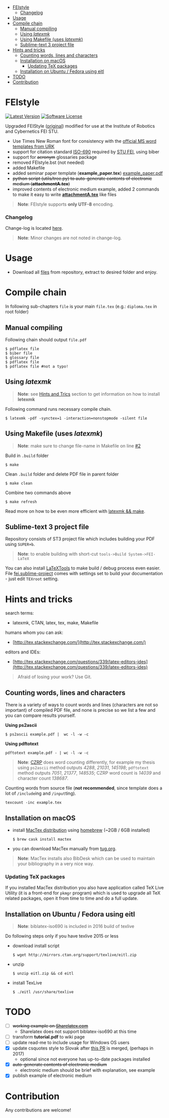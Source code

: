 <!-- START doctoc generated TOC please keep comment here to allow auto update -->
<!-- DON'T EDIT THIS SECTION, INSTEAD RE-RUN doctoc TO UPDATE -->


- [FEIstyle](#feistyle)
    - [Changelog](#changelog)
- [Usage](#usage)
- [Compile chain](#compile-chain)
  - [Manual compiling](#manual-compiling)
  - [Using *latexmk*](#using-latexmk)
  - [Using Makefile (uses *latexmk*)](#using-makefile-uses-latexmk)
  - [Sublime-text 3 project file](#sublime-text-3-project-file)
- [Hints and tricks](#hints-and-tricks)
  - [Counting words, lines and characters](#counting-words-lines-and-characters)
  - [Installation on macOS](#installation-on-macos)
    - [Updating TeX packages](#updating-tex-packages)
  - [Installation on Ubuntu / Fedora using eitl](#installation-on-ubuntu--fedora-using-eitl)
- [TODO](#todo)
- [Contribution](#contribution)

<!-- END doctoc generated TOC please keep comment here to allow auto update -->

# FEIstyle
[![Latest Version](https://img.shields.io/github/release/Kyslik/FEIStyle.svg?style=flat-square)](https://github.com/Kyslik/FEIStyle/releases)
[![Software License](https://img.shields.io/badge/license-MIT-brightgreen.svg?style=flat-square)](LICENSE.md)

Upgraded FEIStyle ([original](https://github.com/Kyslik/FEIStyle)) modified for use at the Institute of Robotics and Cybernetics FEI STU. 
 
 - Use Times New Roman font for consistency with the [official MS word templates from URK](https://urk.fei.stuba.sk/semester/pazp)
 - support for citation standard [ISO-690](https://github.com/michal-h21/biblatex-iso690) required by [STU FEI](http://www.fei.stuba.sk/sk/kniznica-fei/vzory-bibliografickych-odkazov-a-citovanie.html?page_id=1756), using biber
 - support for <strike>acronym</strike> glossaries package
 - removed FEIstyle.bst (not needed)
 - added Makefile
 - added seminar paper template (**example_paper.tex**) [example_paper.pdf](example_paper.pdf)
 - <strike>python script (utils/tree.py) to auto-generate contents of electronic medium (**attachmentA.tex**)</strike>
 - improved contents of electronic medium example, added 2 commands to make it easy to write [**attachmentA.tex**](https://github.com/Kyslik/FEIStyle/blob/master/includes/attachmentA.tex) like files
 
>**Note**: FEIstyle supports **only UTF-8** encoding.

### Changelog

Change-log is located [here](CHANGELOG.md). 

>**Note**: Minor changes are not noted in change-log.

# Usage
 - Download all [files](https://github.com/Kyslik/FEIStyle/archive/master.zip) from repository, extract to desired folder and enjoy.

# Compile chain

In following sub-chapters `file` is your main `file.tex` (e.g.: `diploma.tex` in root folder)

## Manual compiling

Following chain should output `file.pdf`

```
$ pdflatex file
$ biber file
$ glossary file
$ pdflatex file
$ pdflatex file #not a typo!
```

## Using *latexmk*
>**Note**: see [Hints and Trics](https://github.com/Kyslik/FEIStyle#hints-and-tricks) section to get information on how to install **letexmk**

Following command runs necessary compile chain.

```
$ latexmk -pdf -synctex=1 -interaction=nonstopmode -silent file
```

## Using Makefile (uses *latexmk*)

>**Note**: make sure to change file-name in Makefile on line [#2](https://github.com/Kyslik/FEIStyle/blob/master/Makefile#L2)

Build in `.build` folder

```
$ make
```

Clean `.build` folder and delete PDF file in parent folder

```
$ make clean
```

Combine two commands above

```
$ make refresh
```

Read more on how to be even more efficient with [latexmk && make](https://drewsilcock.co.uk/using-make-and-latexmk).

## Sublime-text 3 project file
Repository consists of ST3 project file which includes building your PDF using `SUPER+b`.

>**Note**: to enable building with short-cut `tools->Build System->FEI-LaTeX`

You can also install [LaTeXTools](https://github.com/SublimeText/LaTeXTools) to make build / debug process even easier. File [fei.sublime-project](https://github.com/Kyslik/FEIStyle/blob/master/fei.sublime-project) comes with settings set to build your documentation - just edit `TEXroot` setting.

# Hints and tricks
search terms:

 - latexmk, CTAN, latex, tex, make, Makefile
 
humans whom you can ask: 

 - [http://tex.stackexchange.com/](http://tex.stackexchange.com/)
 
editors and IDEs:

 - [http://tex.stackexchange.com/questions/339/latex-editors-ides](http://tex.stackexchange.com/questions/339/latex-editors-ides)
 
> Afraid of losing your work? Use Git.

## Counting words, lines and characters

There is a variety of ways to count words and lines (characters are not so important) of compiled PDF file, and none is precise so we list a few and you can compare results yourself.

**Using ps2ascii**

```
$ ps2ascii example.pdf |  wc -l -w -c
```

**Using pdftotext**

```
pdftotext example.pdf - | wc -l -w -c
```

>**Note**: [CZRP](http://cms.crzp.sk/) does word counting differently, for example my thesis using `ps2ascii` method outputs *4288*, *21031*, *145198*; `pdftotext` method outputs *7051*, *21377*, *148535*; CZRP word count is *14039* and character count *138687*.
 
Counting words from source file (**not recommended**, since template does a lot of `/include`ing and `/input`ting).

```
texcount -inc example.tex
```

## Installation on macOS

 - install [MacTex distribution](https://tug.org/mactex/) using [homebrew](http://brew.sh/index.html) (~2GB / 6GB installed)

    ```
    $ brew cask install mactex
    ```
 - you can download MacTex manually from [tug.org](http://www.tug.org/mactex/mactex-download.html).

>**Note**: MacTex installs also BibDesk which can be used to maintain your bibliography in a very nice way.

### Updating TeX packages

If you installed MacTex distribution you also have application called TeX Live Utility (it is a front-end for `pkmgr` program) which is used to upgrade all TeX related packages, open it from time to time and do a full update.

## Installation on Ubuntu / Fedora using eitl

>**Note**: biblatex-iso690 is included in 2016 build of texlive

Do following steps only if you have texlive 2015 or less

 - download install script
  
   ```
   $ wget http://mirrors.ctan.org/support/texlive/eitl.zip
   ```
 
 - unzip
   
   ```
   $ unzip eitl.zip && cd eitl
   ```

 - install TexLive
 
   ```
   $ ./eitl /usr/share/texlive
   ```

# TODO

 - [ ] <strike>working example on [Sharelatex.com](https://www.sharelatex.com)</strike>
   - Sharelatex does not support biblatex-iso690 at this time 
 - [ ] transform **tutorial.pdf** to wiki page
 - [ ] update read-me to include usage for Windows OS users
 - [x] update csquotes style to Slovak after [this PR](https://github.com/josephwright/csquotes/pull/9) is merged, (perhaps in 2017)
   - optional since not everyone has up-to-date packages installed
 - [x] <strike>auto-generate contents of electronic medium</strike>
   - electronic medium should be brief with explanation, see example
 - [x] publish example of electronic medium

# Contribution

Any contributions are welcome!

